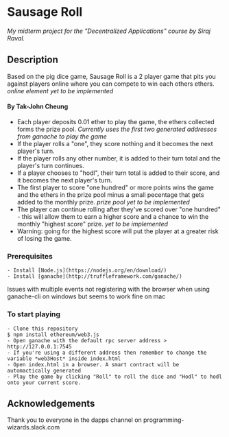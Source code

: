 # Sausage Roll
_My midterm project for the "Decentralized Applications" course by Siraj Raval._

## Description

Based on the pig dice game, Sausage Roll is a 2 player game that pits you against players online where you can compete to win each others ethers. *online element yet to be implemented*
#### By **Tak-John Cheung**

* Each player deposits 0.01 ether to play the game, the ethers collected forms the prize pool. *Currently uses the first two generated addresses from ganache to play the game*
* If the player rolls a "one", they score nothing and it becomes the next player's turn.
* If the player rolls any other number, it is added to their turn total and the player's turn continues.
* If a player chooses to "hodl", their turn total is added to their score, and it becomes the next player's turn.
* The first player to score "one hundred" or more points wins the game and the ethers in the prize pool minus a small pecentage that gets added to the monthly prize. *prize pool yet to be implemented*
* The player can continue rolling after they've scored over "one hundred" - this will allow them to earn a higher score and a chance to win the monthly "highest score" prize. *yet to be implemented*
* Warning: going for the highest score will put the player at a greater risk of losing the game.

### Prerequisites
```
- Install [Node.js](https://nodejs.org/en/download/)
- Install [ganache](http://truffleframework.com/ganache/)
```
Issues with multiple events not registering with the browser when using ganache-cli on windows but seems to work fine on mac

### To start playing
```
- Clone this repository
$ npm install ethereum/web3.js
- Open ganache with the default rpc server address > http://127.0.0.1:7545
- If you're using a different address then remember to change the variable *web3Host* inside index.html
- Open index.html in a browser. A smart contract will be automactically generated
- Play the game by clicking "Roll" to roll the dice and "Hodl" to hodl onto your current score.
```

## Acknowledgements

Thank you to everyone in the dapps channel on programming-wizards.slack.com